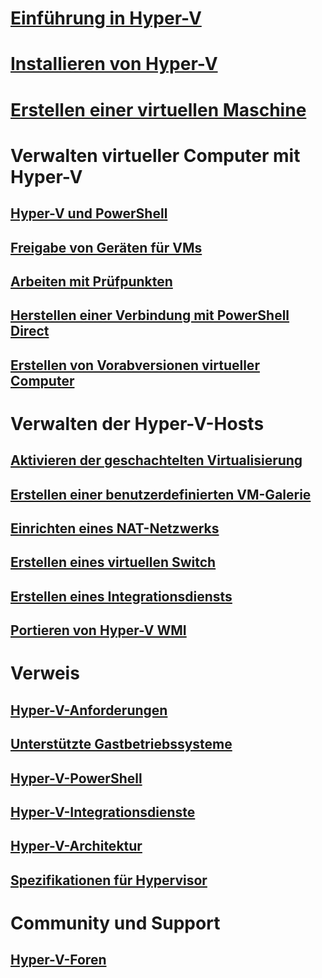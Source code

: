 # [Einführung in Hyper-V](./about/index.md)
# [Installieren von Hyper-V](quick-start/enable-hyper-v.md)
# [Erstellen einer virtuellen Maschine](quick-start/quick-create-virtual-machine.md)

# Verwalten virtueller Computer mit Hyper-V
## [Hyper-V und PowerShell](quick-start/try-hyper-v-powershell.md)
## [Freigabe von Geräten für VMs](user-guide/enhanced-session-mode.md)
## [Arbeiten mit Prüfpunkten](user-guide/checkpoints.md)
## [Herstellen einer Verbindung mit PowerShell Direct](user-guide/powershell-direct.md)
## [Erstellen von Vorabversionen virtueller Computer](user-guide/create-pre-release-vm.md)

# Verwalten der Hyper-V-Hosts
## [Aktivieren der geschachtelten Virtualisierung](user-guide/nested-virtualization.md)
## [Erstellen einer benutzerdefinierten VM-Galerie](user-guide/custom-gallery.md)
## [Einrichten eines NAT-Netzwerks](user-guide/setup-nat-network.md)
## [Erstellen eines virtuellen Switch](quick-start/connect-to-network.md)
## [Erstellen eines Integrationsdiensts](user-guide/make-integration-service.md)
## [Portieren von Hyper-V WMI](user-guide/refactor-wmiv1-to-wmiv2.md)

# Verweis
## [Hyper-V-Anforderungen](reference/hyper-v-requirements.md)
## [Unterstützte Gastbetriebssysteme](about/supported-guest-os.md)
## [Hyper-V-PowerShell](https://technet.microsoft.com/library/hh848559.aspx)
## [Hyper-V-Integrationsdienste](reference/integration-services.md)
## [Hyper-V-Architektur](reference/hyper-v-architecture.md)
## [Spezifikationen für Hypervisor](reference/tlfs.md)

# Community und Support
## [Hyper-V-Foren](https://social.technet.microsoft.com/Forums/windowsserver/en-US/home?forum=winserverhyperv)
